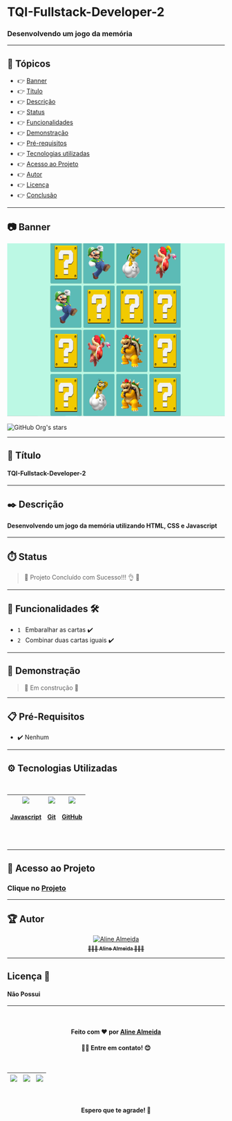 # TQI-Fullstack-Developer-2 

### Desenvolvendo um jogo da memória
___
## 🏁 Tópicos
 
  * 👉 [Banner](#📷-banner)
  * 👉 [Título](#📌-título)
  * 👉 [Descrição](#✒️-descrição)
  * 👉 [Status](#⏱️-status)
  * 👉 [Funcionalidades](#🔨-funcionalidades-🛠️)
  * 👉 [Demonstração](#🚀-demonstração)
  * 👉 [Pré-requisitos](#📋-pré-requisitos)
  * 👉 [Tecnologias utilizadas](#⚙️-tecnologias-utilizadas)
  * 👉 [Acesso ao Projeto](#📁-acesso-ao-projeto)
  * 👉 [Autor](#🏆-autor)
  * 👉 [Licença](#🙏-licença-🔖) 
  * 👉 [Conclusão](#📚-conclusão)
 
 
___

## 📷 Banner
  <p align="center">
    <img alt="foto" title="foto" src="banner.png"/>
  </p>

![GitHub Org's stars](https://img.shields.io/github/stars/camilafernanda?style=social)

___

## 📌 Título

#### TQI-Fullstack-Developer-2 

___
## ✒️ Descrição

#### Desenvolvendo um jogo da memória utilizando HTML, CSS e Javascript

___
## ⏱️ Status

>  🚀 Projeto Concluído com Sucesso!!! 👌 🚧

___
## 🔨 Funcionalidades 🛠️

- `1 ` Embaralhar as cartas ✔️
- `2 ` Combinar duas cartas iguais ✔️

___
## 🚀 Demonstração 

> 🚧 Em construção 🚧

___
## 📋 Pré-Requisitos 

- ✔️ Nenhum

___
## ⚙️ Tecnologias Utilizadas

<br>
<div align="center">

| [<img src="https://upload.wikimedia.org/wikipedia/commons/thumb/9/99/Unofficial_JavaScript_logo_2.svg/480px-Unofficial_JavaScript_logo_2.svg.png" width=80><br><h4>Javascript</h4>](https://www.javascript.com/) | [<img src="https://cdn-icons-png.flaticon.com/512/888/888859.png" width=80><br><h4>Git</h4>](https://pt.wikipedia.org/wiki/HTML) | [<img src="https://logodownload.org/wp-content/uploads/2017/04/css-3-logo-1.png" width=80><br><h4>GitHub</h4>](https://github.com/)
| :---: | :---: | :---: | 
</div>
<br>

___
## 📁 Acesso ao Projeto 

### Clique no [Projeto](https://alinealmeida85.github.io/TQI-Fullstack-Developer-2/)

___
## 🏆 Autor 
<div align="center">
  <a href="https://github.com/AlineAlmeida85">
    <img src="https://avatars.githubusercontent.com/u/99259131?v=4" width="115px;" alt="Aline Almeida"/><br/>
    <sub>
      <b>👩🏽‍💻 Aline Almeida 👩🏽‍🎓</b>
    </sub>
  </a> 
  <a href="https://github.com/AlineAlmeida85" title="Aline Almeida"></a>
</div>

___
## Licença 🔖

#### Não Possui

____
<br>
<div align="center">
  <h4>Feito com ❤️ por 
    <a href="https://github.com/AlineAlmeida85">Aline Almeida</a><h4>👋🏽 Entre em contato! 😊</h4>
  </h4><br>

| [<img src="https://logodownload.org/wp-content/uploads/2018/03/gmail-logo-4-1.png" width=20><br>]() | [<img src="https://seeklogo.com/images/W/whatsapp-icon-logo-BDC0A8063B-seeklogo.com.png" width=25><br>]() |  [<img src="https://cdn-icons-png.flaticon.com/512/174/174857.png" width=20><br>]() |
| :---: | :---: | :---: |

<br>
<h4> Espero que te agrade! 🙏</h4>
</div>
<br>


